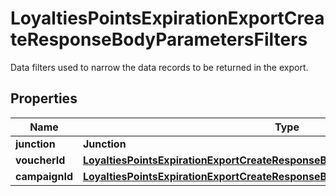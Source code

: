 

# LoyaltiesPointsExpirationExportCreateResponseBodyParametersFilters

Data filters used to narrow the data records to be returned in the export.

## Properties

| Name | Type | Description |
|------------ | ------------- | ------------- |
|**junction** | **Junction** |  |
|**voucherId** | [**LoyaltiesPointsExpirationExportCreateResponseBodyParametersFiltersVoucherId**](LoyaltiesPointsExpirationExportCreateResponseBodyParametersFiltersVoucherId.md) |  |
|**campaignId** | [**LoyaltiesPointsExpirationExportCreateResponseBodyParametersFiltersCampaignId**](LoyaltiesPointsExpirationExportCreateResponseBodyParametersFiltersCampaignId.md) |  |




